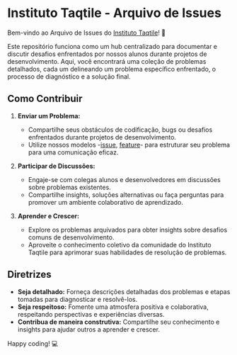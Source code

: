 # Instituto Taqtile - Arquivo de Issues

Bem-vindo ao Arquivo de Issues do [Instituto Taqtile](https://github.com/instituto-taqtile)! 💾

Este repositório funciona como um hub centralizado para documentar e discutir desafios enfrentados por nossos alunos durante projetos de desenvolvimento. Aqui, você encontrará uma coleção de problemas detalhados, cada um delineando um problema específico enfrentado, o processo de diagnóstico e a solução final.

## Como Contribuir

1. **Enviar um Problema:**
   - Compartilhe seus obstáculos de codificação, bugs ou desafios enfrentados durante projetos de desenvolvimento.
   - Utilize nossos modelos -[issue](https://github.com/walteraandrade/instituto-issues/blob/main/template.md), [feature](https://github.com/instituto-taqtile/instituto-issues/blob/main/feature.md)- para estruturar seu problema para uma comunicação eficaz.

2. **Participar de Discussões:**
   - Engaje-se com colegas alunos e desenvolvedores em discussões sobre problemas existentes.
   - Compartilhe insights, soluções alternativas ou faça perguntas para promover um ambiente colaborativo de aprendizado.

3. **Aprender e Crescer:**
   - Explore os problemas arquivados para obter insights sobre desafios comuns de desenvolvimento.
   - Aproveite o conhecimento coletivo da comunidade do Instituto Taqtile para aprimorar suas habilidades de resolução de problemas.

## Diretrizes

- **Seja detalhado:** Forneça descrições detalhadas dos problemas e etapas tomadas para diagnosticar e resolvê-los.
- **Seja respeitoso:** Fomente uma atmosfera positiva e colaborativa, respeitando perspectivas e experiências diversas.
- **Contribua de maneira construtiva:** Compartilhe seu conhecimento e insights para ajudar outros a aprender e crescer.

Happy coding! 💻
